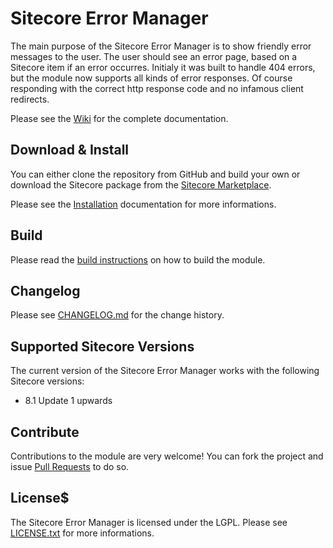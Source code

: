 # Sitecore Error Manager

The main purpose of the Sitecore Error Manager is to show friendly error messages to the user. The user should see an error page, based on a Sitecore item if an error occurres. Initialy it was built to handle 404 errors, but the module now supports all kinds of error responses. Of course responding with the correct http response code and no infamous client redirects.

Please see the [Wiki](https://github.com/unic/SitecoreErrorManager/wiki) for the complete documentation.

## Download & Install

You can either clone the repository from GitHub and build your own or download the Sitecore package from the [Sitecore Marketplace](http://marketplace.sitecore.net/en/Modules/Sitecore_Error_Manager.aspx).

Please see the [Installation](https://github.com/unic/SitecoreErrorManager/wiki/Installation) documentation for more informations.

## Build

Please read the [build instructions](build/README.md) on how to build the module.

## Changelog

Please see [CHANGELOG.md](https://github.com/unic/SitecoreErrorManager/blob/master/CHANGELOG.md) for the change history.

## Supported Sitecore Versions

The current version of the Sitecore Error Manager works with the following Sitecore versions:
- 8.1 Update 1 upwards

## Contribute

Contributions to the module are very welcome! You can fork the project and issue [Pull Requests](https://help.github.com/articles/creating-a-pull-request) to do so.

## License$
The Sitecore Error Manager is licensed under the LGPL. Please see [LICENSE.txt](https://github.com/unic/SitecoreErrorManager/blob/master/LICENSE.txt) for more informations.
